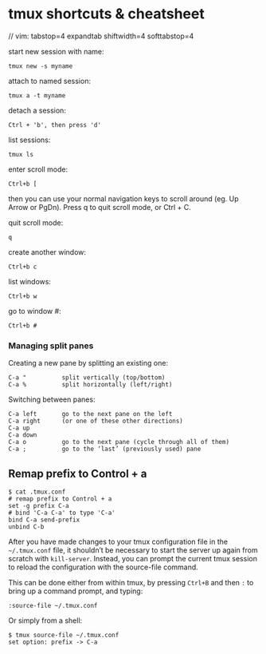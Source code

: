 # tmux shortcuts & cheatsheet

// vim: tabstop=4 expandtab shiftwidth=4 softtabstop=4

start new session with name:

    tmux new -s myname

attach to named session:

    tmux a -t myname

detach a session:

    Ctrl + 'b', then press 'd'

list sessions:

    tmux ls

enter scroll mode:

    Ctrl+b [

then you can use your normal navigation keys to scroll around (eg. Up Arrow or PgDn). Press q to quit scroll mode, or Ctrl + C.

quit scroll mode:

    q

create another window:

    Ctrl+b c

list windows:

    Ctrl+b w

go to window #:

    Ctrl+b #

### Managing split panes

Creating a new pane by splitting an existing one:

    C-a "          split vertically (top/bottom)
    C-a %          split horizontally (left/right)

Switching between panes:

    C-a left       go to the next pane on the left
    C-a right      (or one of these other directions)
    C-a up
    C-a down
    C-a o          go to the next pane (cycle through all of them)
    C-a ;          go to the ‘last’ (previously used) pane

## Remap prefix to Control + a

```
$ cat .tmux.conf
# remap prefix to Control + a
set -g prefix C-a
# bind 'C-a C-a' to type 'C-a'
bind C-a send-prefix
unbind C-b
```

After you have made changes to your tmux configuration file in the ``~/.tmux.conf`` file, it shouldn’t be necessary to start the server up again from scratch with `kill-server`. Instead, you can prompt the current tmux session to reload the configuration with the source-file command.

This can be done either from within tmux, by pressing `Ctrl+B` and then ``:`` to bring up a command prompt, and typing:
```
:source-file ~/.tmux.conf
```
Or simply from a shell:
```
$ tmux source-file ~/.tmux.conf
set option: prefix -> C-a
```
